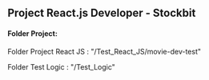 ## Project React.js Developer - Stockbit 

#### Folder Project:

Folder Project React JS : "/Test_React_JS/movie-dev-test"

Folder Test Logic : "/Test_Logic"